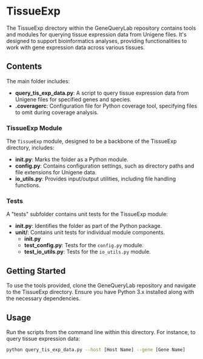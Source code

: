 # TissueExp

The TissueExp directory within the GeneQueryLab repository contains tools and modules for querying tissue expression data from Unigene files. It's designed to support bioinformatics analyses, providing functionalities to work with gene expression data across various tissues.

## Contents

The main folder includes:

- **query_tis_exp_data.py**: A script to query tissue expression data from Unigene files for specified genes and species.
- **.coveragerc**: Configuration file for Python coverage tool, specifying files to omit during coverage analysis.

### TissueExp Module

The `TissueExp` module, designed to be a backbone of the TissueExp directory, includes:

- **__init__.py**: Marks the folder as a Python module.
- **config.py**: Contains configuration settings, such as directory paths and file extensions for Unigene data.
- **io_utils.py**: Provides input/output utilities, including file handling functions.

### Tests

A "tests" subfolder contains unit tests for the TissueExp module:

- **__init__.py**: Identifies the folder as part of the Python package.
- **unit/**: Contains unit tests for individual module components.
    - **__init__.py**
    - **test_config.py**: Tests for the `config.py` module.
    - **test_io_utils.py**: Tests for the `io_utils.py` module.

## Getting Started

To use the tools provided, clone the GeneQueryLab repository and navigate to the TissueExp directory. Ensure you have Python 3.x installed along with the necessary dependencies.

## Usage

Run the scripts from the command line within this directory. For instance, to query tissue expression data:

```bash
python query_tis_exp_data.py --host [Host Name] --gene [Gene Name]
